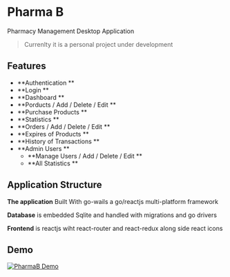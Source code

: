 # Pharma B

Pharmacy Management Desktop Application

> Currenlty it is a personal project under development

## Features

- **Authentication **
- **Login **
- **Dashboard **
- **Porducts / Add / Delete / Edit **
- **Purchase Products **
- **Statistics **
- **Orders / Add / Delete / Edit **
- **Expires of Products **
- **History of Transactions **
- **Admin Users **
  - **Manage Users / Add / Delete / Edit **
  - **All Statistics **

## Application Structure

**The application** Built With go-wails a go/reactjs multi-platform framework

**Database** is embedded Sqlite and handled with migrations and go drivers

**Frontend** is reactjs wiht react-router and react-redux along side react icons

## Demo

[![PharmaB Demo](https://img.youtube.com/vi/WE16-nGkzA0/default.jpg)](https://youtu.be/WE16-nGkzA0)
